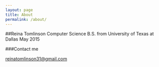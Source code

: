 ```yaml
---
layout: page
title: About
permalink: /about/
---
```


##Reina Tomlinson
Computer Science B.S. from University of Texas at Dallas May 2015

###Contact me

[reinatomlinson31@gmail.com](mailto:reinatomlinson31@gmail.com)
